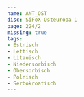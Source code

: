 ```yaml
---
name: ANT_OST
disc: SiFoX-Osteuropa 1
page: 224/2
missing: true
tags:
- Estnisch
- Lettisch
- Litauisch
- Niedersorbisch
- Obersorbisch
- Polnisch
- Serbokroatisch
---
```


